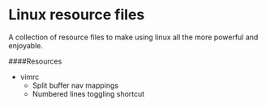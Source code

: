 Linux resource files
====================

A collection of resource files to make using linux all the more powerful and enjoyable.

####Resources
* vimrc
	* Split buffer nav mappings
	* Numbered lines toggling shortcut
